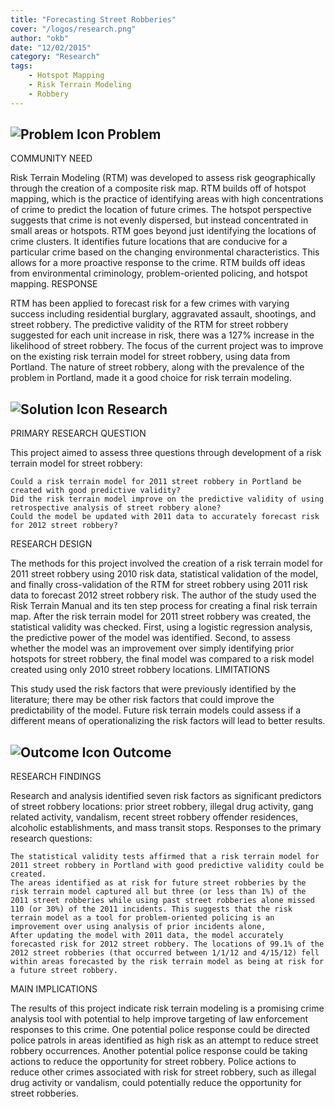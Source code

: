 ```yaml
---
title: "Forecasting Street Robberies"
cover: "/logos/research.png"
author: "okb"
date: "12/02/2015"
category: "Research"
tags:
    - Hotspot Mapping
    - Risk Terrain Modeling
    - Robbery 
---
```


## ![Problem Icon](https://github.com/google/material-design-icons/raw/master/alert/1x_web/ic_error_outline_black_48dp.png "Problem") Problem
COMMUNITY NEED

Risk Terrain Modeling (RTM) was developed to assess risk geographically through the creation of a composite risk map. RTM builds off of hotspot mapping, which is the practice of identifying areas with high concentrations of crime to predict the location of future crimes. The hotspot perspective suggests that crime is not evenly dispersed, but instead concentrated in small areas or hotspots. RTM goes beyond just identifying the locations of crime clusters. It identifies future locations that are conducive for a particular crime based on the changing environmental characteristics. This allows for a more proactive response to the crime. RTM builds off ideas from environmental criminology, problem-oriented policing, and hotspot mapping.
RESPONSE

RTM has been applied to forecast risk for a few crimes with varying success including residential burglary, aggravated assault, shootings, and street robbery. The predictive validity of the RTM for street robbery suggested for each unit increase in risk, there was a 127% increase in the likelihood of street robbery. The focus of the current project was to improve on the existing risk terrain model for street robbery, using data from Portland. The nature of street robbery, along with the prevalence of the problem in Portland, made it a good choice for risk terrain modeling. 
## ![Solution Icon](https://github.com/google/material-design-icons/raw/master/action/1x_web/ic_lightbulb_outline_black_48dp.png "Solution") Research
PRIMARY RESEARCH QUESTION

This project aimed to assess three questions through development of a risk terrain model for street robbery:

    Could a risk terrain model for 2011 street robbery in Portland be created with good predictive validity?
    Did the risk terrain model improve on the predictive validity of using retrospective analysis of street robbery alone?
    Could the model be updated with 2011 data to accurately forecast risk for 2012 street robbery?

RESEARCH DESIGN

The methods for this project involved the creation of a risk terrain model for 2011 street robbery using 2010 risk data, statistical validation of the model, and finally cross-validation of the RTM for street robbery using 2011 risk data to forecast 2012 street robbery risk. The author of the study used the Risk Terrain Manual and its ten step process for creating a final risk terrain map. After the risk terrain model for 2011 street robbery was created, the statistical validity was checked. First, using a logistic regression analysis, the predictive power of the model was identified. Second, to assess whether the model was an improvement over simply identifying prior hotspots for street robbery, the final model was compared to a risk model created using only 2010 street robbery locations.
LIMITATIONS

This study used the risk factors that were previously identified by the literature; there may be other risk factors that could improve the predictability of the model. Future risk terrain models could assess if a different means of operationalizing the risk factors will lead to better results. 
## ![Outcome Icon](https://github.com/google/material-design-icons/raw/master/action/1x_web/ic_view_list_black_48dp.png "Outcome") Outcome
RESEARCH FINDINGS

Research and analysis identified seven risk factors as significant predictors of street robbery locations: prior street robbery, illegal drug activity, gang related activity, vandalism, recent street robbery offender residences, alcoholic establishments, and mass transit stops. Responses to the primary research questions:

    The statistical validity tests affirmed that a risk terrain model for 2011 street robbery in Portland with good predictive validity could be created.
    The areas identified as at risk for future street robberies by the risk terrain model captured all but three (or less than 1%) of the 2011 street robberies while using past street robberies alone missed 110 (or 30%) of the 2011 incidents. This suggests that the risk terrain model as a tool for problem-oriented policing is an improvement over using analysis of prior incidents alone,
    After updating the model with 2011 data, the model accurately forecasted risk for 2012 street robbery. The locations of 99.1% of the 2012 street robberies (that occurred between 1/1/12 and 4/15/12) fell within areas forecasted by the risk terrain model as being at risk for a future street robbery.

MAIN IMPLICATIONS

The results of this project indicate risk terrain modeling is a promising crime analysis tool with potential to help improve targeting of law enforcement responses to this crime. One potential police response could be directed police patrols in areas identified as high risk as an attempt to reduce street robbery occurrences. Another potential police response could be taking actions to reduce the opportunity for street robbery. Police actions to reduce other crimes associated with risk for street robbery, such as illegal drug activity or vandalism, could potentially reduce the opportunity for street robberies.